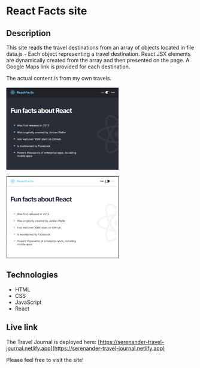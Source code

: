 # React Facts site

## Description
This site reads the travel destinations from an array of objects located in file data.js - Each object representing a travel destination. React JSX elements are dynamically created from the array and then presented on the page. A Google Maps link is provided for each destination.

The actual content is from my own travels.
<br/>
<br/>
<img src="dark-mode.png" alt="Screenshot." width="300px"/>

<img src="light-mode.png" alt="Screenshot." width="300px"/>

## Technologies
- HTML
- CSS
- JavaScript
- React

## Live link
The Travel Journal is deployed here:
[https://serenander-travel-journal.netlify.app](https://serenander-travel-journal.netlify.app)

Please feel free to visit the site!
